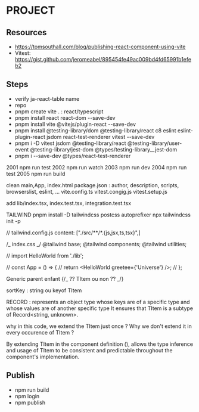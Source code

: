 # PROJECT

## Resources

- https://tomsouthall.com/blog/publishing-react-component-using-vite
- Vitest: https://gist.github.com/jeromeabel/895454fe49ac009bd4fd65991b1efeb2

## Steps

- verify ja-react-table name
- repo
- pnpm create vite . : react/typescript
- pnpm install react react-dom --save-dev
- pnpm install vite @vitejs/plugin-react --save-dev
- pnpm install @testing-library/dom @testing-library/react c8 eslint eslint-plugin-react jsdom react-test-renderer vitest --save-dev
- pnpm i -D vitest jsdom @testing-library/react @testing-library/user-event @testing-library/jest-dom @types/testing-library\_\_jest-dom
- pnpm i --save-dev @types/react-test-renderer

2001 npm run test
2002 npm run watch
2003 npm run dev
2004 npm run test
2005 npm run build

clean main,App, index.html
package.json : author, description, scripts, browserslist, eslint, ...
vite.config.ts
vitest.congig.js
vitest.setup.js

add lib/index.tsx, index.test.tsx, integration.test.tsx

TAILWIND
pnpm install -D tailwindcss postcss autoprefixer
npx tailwindcss init -p

// tailwind.config.js
content: ["./src/**/*.{js,jsx,ts,tsx}",]

/_ index.css _/
@tailwind base;
@tailwind components;
@tailwind utilities;

// import HelloWorld from './lib';

// const App = () => {
// return <HelloWorld greetee={'Universe'} />;
// };

Generic parent enfant {/_ ?? TItem ou non ?? _/}
<TableHead headers={headers} onSort={handleSort} />

sortKey : string ou keyof TItem

RECORD : represents an object type whose keys are of a specific type and whose values are of another specific type
It ensures that TItem is a subtype of Record<string, unknown>.

why in this code, we extend the TItem just once ? Why we don't extend it in every occurence of TItem ?

By extending TItem in the component definition (<TItem extends ItemRecord>),
allows the type inference and usage of TItem to be consistent and predictable throughout the component's implementation.

## Publish

- npm run build
- npm login
- npm publish
